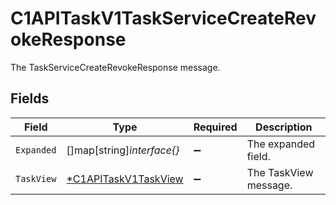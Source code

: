 # C1APITaskV1TaskServiceCreateRevokeResponse

The TaskServiceCreateRevokeResponse message.


## Fields

| Field                                                              | Type                                                               | Required                                                           | Description                                                        |
| ------------------------------------------------------------------ | ------------------------------------------------------------------ | ------------------------------------------------------------------ | ------------------------------------------------------------------ |
| `Expanded`                                                         | []map[string]*interface{}*                                         | :heavy_minus_sign:                                                 | The expanded field.                                                |
| `TaskView`                                                         | [*C1APITaskV1TaskView](../../models/shared/c1apitaskv1taskview.md) | :heavy_minus_sign:                                                 | The TaskView message.                                              |